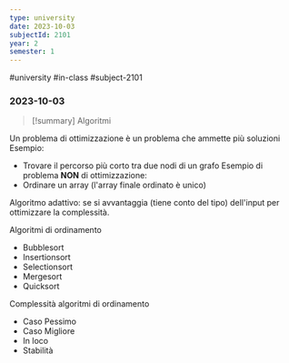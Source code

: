 ```yaml
---
type: university
date: 2023-10-03
subjectId: 2101
year: 2
semester: 1
---
```

#university #in-class #subject-2101
### 2023-10-03
> [!summary] Algoritmi

Un problema di ottimizzazione è un problema che ammette più soluzioni
Esempio:
- Trovare il percorso più corto tra due nodi di un grafo
Esempio di problema **NON** di ottimizzazione:
- Ordinare un array (l'array finale ordinato è unico)

Algoritmo adattivo: se si avvantaggia (tiene conto del tipo) dell'input per ottimizzare la complessità.

Algoritmi di ordinamento
- Bubblesort
- Insertionsort
- Selectionsort
- Mergesort
- Quicksort

Complessità algoritmi di ordinamento
- Caso Pessimo
- Caso Migliore
- In loco
- Stabilità
